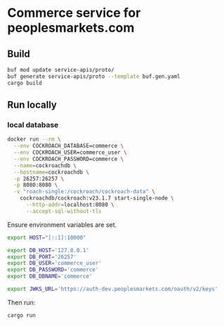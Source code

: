 # Commerce service for peoplesmarkets.com

## Build

```sh
buf mod update service-apis/proto/
buf generate service-apis/proto --template buf.gen.yaml
cargo build
```

## Run locally

### local database

```sh
docker run --rm \
  --env COCKROACH_DATABASE=commerce \
  --env COCKROACH_USER=commerce_user \
  --env COCKROACH_PASSWORD=commerce \
  --name=cockroachdb \
  --hostname=cockroachdb \
  -p 26257:26257 \
  -p 8080:8080 \
  -v "roach-single:/cockroach/cockroach-data" \
    cockroachdb/cockroach:v23.1.7 start-single-node \
      --http-addr=localhost:8080 \
      --accept-sql-without-tls
```


Ensure environment variables are set.

```sh
export HOST="[::1]:10000"

export DB_HOST='127.0.0.1'
export DB_PORT='26257'
export DB_USER='commerce_user'
export DB_PASSWORD='commerce'
export DB_DBNAME='commerce'

export JWKS_URL='https://auth-dev.peoplesmarkets.com/oauth/v2/keys'
```

Then run:

```sh
cargo run
```
